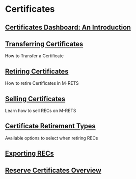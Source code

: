 # Certificates

## [Certificates Dashboard: An Introduction](https://mrets.github.io/Help/certificates_tab)

## [Transferring Certificates](https://mrets.github.io/Help/certificates_transferring_certificates)
How to Transfer a Certificate

## [Retiring Certificates](https://mrets.github.io/Help/certificates_retiring_certificates)
How to retire Certificates in M-RETS

## [Selling Certificates](https://mrets.github.io/Help/certificates_selling_certificates)
Learn how to sell RECs on M-RETS

## [Certificate Retirement Types](https://mrets.github.io/Help/certificate_retirements)
Available options to select when retiring RECs

## [Exporting RECs](https://mrets.github.io/Help/certificates_exporting_certifcates)

## [Reserve Certificates Overview](https://github.com/mrets/Help/blob/master/Reserve_Certificates_Overview.md)
